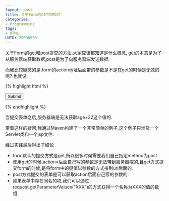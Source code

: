 ```yaml
---
layout: post
title: 关于Form的GET和POST
categories:
- Programming
tags:
- HTML
UUID: 20090909
---
```


关于Form的get和post提交的方法,大家应该都知道是什么概念,
get的本意是为了从服务器端获取数据,post是为了向服务器端发送数据.

而我比较疑惑的是,form的action地址后面带的参数是不是在get的时候是无效的呢?
也就说:

{% highlight html %}
<form action="/helloform/hello?age=22" method="get"> 
	<input type="submit" />
</form>
 {% endhighlight %}

当提交表单之后,服务器端是无法获取age=22这个值的.

带着这样的疑问,我通过Maven构建了一个非常简单的例子,这个例子只涉及一个Servlet类和一个jsp文件.

经过实践最后得出了结论

* form默认的提交方式是get,所以很多时候需要我们自己指定method为post
* 使用get的时候,action=后面自己写的参数是无法带到服务器端的,且get方式提交form的时候,是将form中的键值以参数的方式拼到url后面的.
* post方式提交的表单是可以获取action后面自己写的参数的.
* 如果表单中存在同名的项,我们可以通过request.getParameterValues(“XXX”)的方式获得一个名称为XXX的值的数组.

